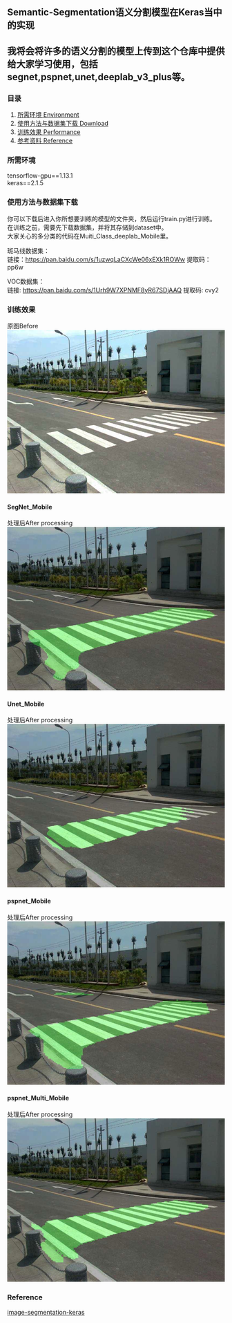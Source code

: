 ## Semantic-Segmentation语义分割模型在Keras当中的实现
我将会将许多的语义分割的模型上传到这个仓库中提供给大家学习使用，包括segnet,pspnet,unet,deeplab_v3_plus等。  
---

### 目录
1. [所需环境 Environment](#所需环境)
2. [使用方法与数据集下载 Download](#使用方法与数据集下载)
3. [训练效果 Performance](#训练效果)
4. [参考资料 Reference](#Reference)

### 所需环境
tensorflow-gpu==1.13.1  
keras==2.1.5  

### 使用方法与数据集下载
你可以下载后进入你所想要训练的模型的文件夹，然后运行train.py进行训练。  
在训练之前，需要先下载数据集，并将其存储到dataset中。  
大家关心的多分类的代码在Muiti_Class_deeplab_Mobile里。  

斑马线数据集：  
链接：https://pan.baidu.com/s/1uzwqLaCXcWe06xEXk1ROWw 提取码：pp6w   

VOC数据集：  
链接: https://pan.baidu.com/s/1Urh9W7XPNMF8yR67SDjAAQ 提取码: cvy2

### 训练效果
原图Before
![原图Before](/SegNet_Mobile/img/timg.jpg)  
#### SegNet_Mobile
处理后After processing
![处理后After processing](/SegNet_Mobile/img_out/timg.jpg)  
#### Unet_Mobile
处理后After processing
![处理后After processing](/Unet_Mobile/img_out/timg.jpg)  
#### pspnet_Mobile
处理后After processing
![处理后After processing](/pspnet_Mobile/img_out/timg.jpg)  
#### pspnet_Multi_Mobile
处理后After processing
![处理后After processing](/pspnet_Multi_Mobile/img_out/timg.jpg)  

### Reference
[image-segmentation-keras](https://github.com/divamgupta/image-segmentation-keras)  
